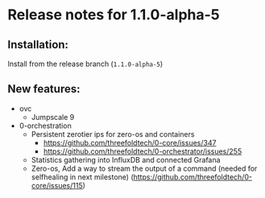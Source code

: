 # Release notes for 1.1.0-alpha-5

## Installation:
Install from the release branch (`1.1.0-alpha-5`)

## New features:

- ovc
  - Jumpscale 9
- 0-orchestration
  - Persistent zerotier ips for zero-os and containers
    - https://github.com/threefoldtech/0-core/issues/347
    - https://github.com/threefoldtech/0-orchestrator/issues/255
  - Statistics gathering into InfluxDB and connected Grafana
  - Zero-os, Add a way to stream the output of a command (needed for selfhealing in next milestone) (https://github.com/threefoldtech/0-core/issues/115)
